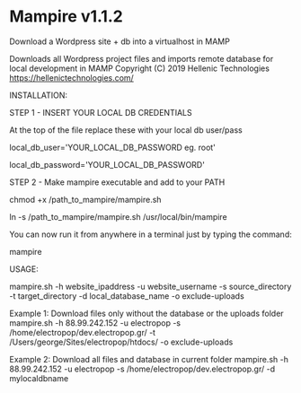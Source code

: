 # Mampire v1.1.2
Download a Wordpress site + db into a virtualhost in MAMP

Downloads all Wordpress project files and imports remote database for local development in MAMP                    Copyright (C) 2019 Hellenic Technologies
https://hellenictechnologies.com/           

INSTALLATION:

STEP 1 - INSERT YOUR LOCAL DB CREDENTIALS 

At the top of the file replace these with your local db user/pass

local_db_user='YOUR_LOCAL_DB_PASSWORD eg. root'

local_db_password='YOUR_LOCAL_DB_PASSWORD'


STEP 2 - Make mampire executable and add to your PATH 

chmod +x /path_to_mampire/mampire.sh

ln -s /path_to_mampire/mampire.sh /usr/local/bin/mampire

You can now run it from anywhere in a terminal just by typing the command: 

mampire



USAGE: 

mampire.sh -h website_ipaddress -u website_username -s source_directory -t target_directory -d local_database_name -o exclude-uploads

Example 1: Download files only without the database or the uploads folder
mampire.sh -h 88.99.242.152 -u electropop -s /home/electropop/dev.electropop.gr/ -t /Users/george/Sites/electropop/htdocs/ -o exclude-uploads

Example 2: Download all files and database in current folder
mampire.sh -h 88.99.242.152 -u electropop -s /home/electropop/dev.electropop.gr/ -d mylocaldbname

